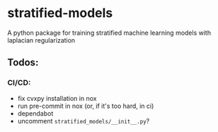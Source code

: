 # stratified-models

A python package for training stratified machine learning models with laplacian regularization

## Todos:

### CI/CD:
* fix cvxpy installation in nox
* run pre-commit in nox (or, if it's too hard, in ci)
* dependabot
* uncomment `stratified_models/__init__.py`?
